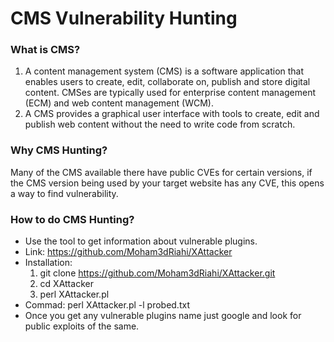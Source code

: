 # CMS Vulnerability Hunting
### What is CMS?
1. A content management system (CMS) is a software application that enables users to create, edit, collaborate on, publish and store digital content. CMSes are typically used for enterprise content management (ECM) and web content management (WCM).
2. A CMS provides a graphical user interface with tools to create, edit and publish web content without the need to write code from scratch.
### Why CMS Hunting?
Many of the CMS available there have public CVEs for certain versions, if the CMS version being used by your target website has any CVE, this opens a way to find vulnerability.
### How to do CMS Hunting?
- Use the tool to get information about vulnerable plugins.
- Link: https://github.com/Moham3dRiahi/XAttacker
- Installation: 
  1) git clone https://github.com/Moham3dRiahi/XAttacker.git
  2) cd XAttacker
  3) perl XAttacker.pl
- Commad: perl XAttacker.pl -l probed.txt
- Once you get any vulnerable plugins name just google and look for public exploits of the same.
